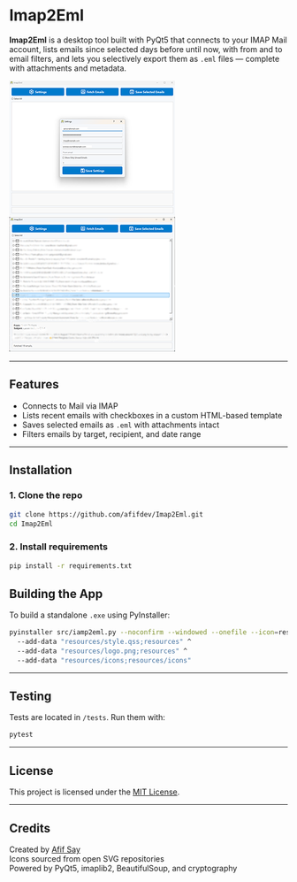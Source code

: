 # Imap2Eml

**Imap2Eml** is a desktop tool built with PyQt5 that connects to your IMAP Mail account, lists emails since selected days before until now, with from and to email filters, and lets you selectively export them as `.eml` files — complete with attachments and metadata.

![screen shot of imap2eml showing settings dialog](./resources/screenshot1.png "Settings Dialog")
![screen shot of imap2eml showing fetched emails](./resources/screenshot2.png "Fetched Emails")


---

## Features
-  Connects to Mail via IMAP  
-  Lists recent emails with checkboxes in a custom HTML-based template  
-  Saves selected emails as `.eml` with attachments intact  
-  Filters emails by target, recipient, and date range  

---

## Installation

### 1. Clone the repo

```bash
git clone https://github.com/afifdev/Imap2Eml.git
cd Imap2Eml
```

### 2. Install requirements

```bash
pip install -r requirements.txt
```

## Building the App

To build a standalone `.exe` using PyInstaller:

```bash
pyinstaller src/iamp2eml.py --noconfirm --windowed --onefile --icon=resources/icon.ico ^
  --add-data "resources/style.qss;resources" ^
  --add-data "resources/logo.png;resources" ^
  --add-data "resources/icons;resources/icons"
```

---

## Testing

Tests are located in `/tests`. Run them with:

```bash
pytest
```

---

##  License

This project is licensed under the [MIT License](./LICENSE).

---

## Credits

Created by [Afif Say](https://github.com/afifs)  
Icons sourced from open SVG repositories  
Powered by PyQt5, imaplib2, BeautifulSoup, and cryptography